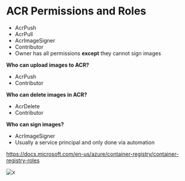# ACR Permissions and Roles

- AcrPush
- AcrPull
- AcrImageSigner
- Contributor
- Owner has all permissions **except** they cannot sign images

**Who can upload images to ACR?**
- AcrPush
- Contributor

**Who can delete images in ACR?**
- AcrDelete
- Contributor

**Who can sign images?**
- AcrImageSigner
- Usually a service principal and only done via automation

https://docs.microsoft.com/en-us/azure/container-registry/container-registry-roles

![x](https://i.imgur.com/95ZsmYz.png)
